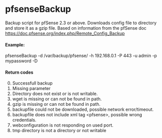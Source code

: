 # pfsenseBackup
Backup script for pfSense 2.3 or above. Downloads config file to directory and store it as a gzip file. Based on information from the pfSense doc https://doc.pfsense.org/index.php/Remote_Config_Backup

#### Example:
pfsenseBackup -d /var/backup/pfsense/ -h 192.168.0.1 -P 443 -u admin -p mypassword -D

#### Return codes
0) Successfull backup
1) Missing parameter
2) Directory does not exist or is not writable.
3) wget is missing or can not be found in path.
4) gzip is missing or can not be found in path.
5) backupfile could not be downloaded, possible network error/timeout.
6) backupfile does not include xml tag &lt;pfsense&gt;, possible wrong credentials.
7) webconfiguration is not responding on used port.
8) tmp directory is not a directory or not writable
